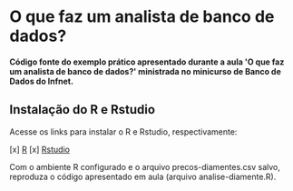 # O que faz um analista de banco de dados?

#### Código fonte do exemplo prático apresentado durante a aula 'O que faz um analista de banco de dados?' ministrada no minicurso de Banco de Dados do Infnet.

## Instalação do R e Rstudio

Acesse os links para instalar o R e Rstudio, respectivamente:

[x] [R](https://cran.r-project.org/)
[x] [Rstudio](https://posit.co/download/rstudio-desktop/)

Com o ambiente R configurado e o arquivo precos-diamentes.csv salvo, reproduza o código apresentado em aula (arquivo analise-diamente.R).
